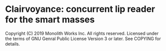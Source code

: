 # Clairvoyance: concurrent lip reader for the smart masses

Copyright (C) 2019 Monolith Works Inc.  All rights reserved.
Licensed under the terms of GNU Genral Public License Version 3 or later. See COPYING for details.
